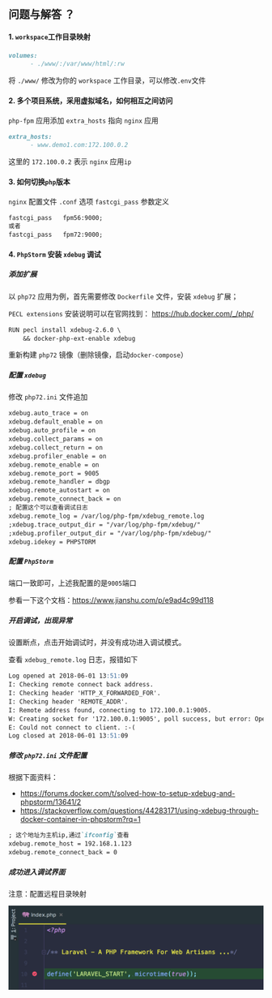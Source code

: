 ## 问题与解答 ？

#### 1. `workspace`工作目录映射

```markdown
volumes:
      - ./www/:/var/www/html/:rw
```

将 `./www/` 修改为你的 `workspace` 工作目录，可以修改`.env`文件

#### 2. 多个项目系统，采用虚拟域名，如何相互之间访问

`php-fpm` 应用添加 `extra_hosts` 指向 `nginx` 应用

```markdown
extra_hosts:
      - www.demo1.com:172.100.0.2
```
这里的 `172.100.0.2` 表示 `nginx` 应用`ip`

#### 3. 如何切换`php`版本

`nginx` 配置文件 `.conf` 选项 `fastcgi_pass` 参数定义

```markdown
fastcgi_pass   fpm56:9000;
或者
fastcgi_pass   fpm72:9000;

```

#### 4. `PhpStorm` 安装 `xdebug` 调试

##### 添加扩展

以 `php72` 应用为例，首先需要修改 `Dockerfile` 文件，安装 `xdebug` 扩展；

`PECL extensions` 安装说明可以在官网找到：
https://hub.docker.com/_/php/

```markdown
RUN pecl install xdebug-2.6.0 \
    && docker-php-ext-enable xdebug
```
重新构建 `php72` 镜像（删除镜像，启动`docker-compose`）

##### 配置 `xdebug`

修改 `php72.ini` 文件追加
```markdown
xdebug.auto_trace = on
xdebug.default_enable = on
xdebug.auto_profile = on
xdebug.collect_params = on
xdebug.collect_return = on
xdebug.profiler_enable = on
xdebug.remote_enable = on
xdebug.remote_port = 9005
xdebug.remote_handler = dbgp
xdebug.remote_autostart = on
xdebug.remote_connect_back = on
; 配置这个可以查看调试日志
xdebug.remote_log = /var/log/php-fpm/xdebug_remote.log
;xdebug.trace_output_dir = "/var/log/php-fpm/xdebug/"
;xdebug.profiler_output_dir = "/var/log/php-fpm/xdebug/"
xdebug.idekey = PHPSTORM
```

##### 配置 `PhpStorm`

端口一致即可，上述我配置的是`9005`端口

参看一下这个文档：https://www.jianshu.com/p/e9ad4c99d118

##### 开启调试，出现异常

设置断点，点击开始调试时，并没有成功进入调试模式。

查看 `xdebug_remote.log` 日志，报错如下

```markdown
Log opened at 2018-06-01 13:51:09
I: Checking remote connect back address.
I: Checking header 'HTTP_X_FORWARDED_FOR'.
I: Checking header 'REMOTE_ADDR'.
I: Remote address found, connecting to 172.100.0.1:9005.
W: Creating socket for '172.100.0.1:9005', poll success, but error: Operation now in progress (29).
E: Could not connect to client. :-(
Log closed at 2018-06-01 13:51:09
```

##### 修改 `php72.ini` 文件配置

根据下面资料：

- https://forums.docker.com/t/solved-how-to-setup-xdebug-and-phpstorm/13641/2
- https://stackoverflow.com/questions/44283171/using-xdebug-through-docker-container-in-phpstorm?rq=1

```markdown
; 这个地址为主机ip,通过`ifconfig`查看
xdebug.remote_host = 192.168.1.123
xdebug.remote_connect_back = 0
```
 
##### 成功进入调试界面

注意：配置远程目录映射

![](./demo4.png)